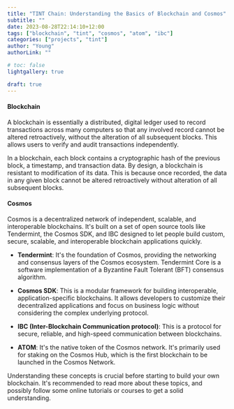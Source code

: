 ```yaml
---
title: "TINT Chain: Understanding the Basics of Blockchain and Cosmos"
subtitle: ""
date: 2023-08-28T22:14:10+12:00
tags: ["blockchain", "tint", "cosmos", "atom", "ibc"]
categories: ["projects", "tint"]
author: "Young"
authorLink: ""

# toc: false
lightgallery: true

draft: true
---
```


#### Blockchain

A blockchain is essentially a distributed, digital ledger used to record transactions across many computers so that any involved record cannot be altered retroactively, without the alteration of all subsequent blocks. This allows users to verify and audit transactions independently.

In a blockchain, each block contains a cryptographic hash of the previous block, a timestamp, and transaction data. By design, a blockchain is resistant to modification of its data. This is because once recorded, the data in any given block cannot be altered retroactively without alteration of all subsequent blocks.

#### Cosmos

Cosmos is a decentralized network of independent, scalable, and interoperable blockchains. It's built on a set of open source tools like Tendermint, the Cosmos SDK, and IBC designed to let people build custom, secure, scalable, and interoperable blockchain applications quickly.

- **Tendermint**: It's the foundation of Cosmos, providing the networking and consensus layers of the Cosmos ecosystem. Tendermint Core is a software implementation of a Byzantine Fault Tolerant (BFT) consensus algorithm.

- **Cosmos SDK**: This is a modular framework for building interoperable, application-specific blockchains. It allows developers to customize their decentralized applications and focus on business logic without considering the complex underlying protocol.

- **IBC (Inter-Blockchain Communication protocol)**: This is a protocol for secure, reliable, and high-speed communication between blockchains.

- **ATOM**: It's the native token of the Cosmos network. It's primarily used for staking on the Cosmos Hub, which is the first blockchain to be launched in the Cosmos Network.

Understanding these concepts is crucial before starting to build your own blockchain. It's recommended to read more about these topics, and possibly follow some online tutorials or courses to get a solid understanding.